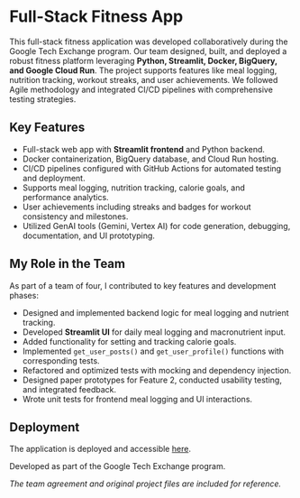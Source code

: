 # Full-Stack Fitness App

This full-stack fitness application was developed collaboratively during the Google Tech Exchange program. Our team designed, built, and deployed a robust fitness platform leveraging **Python, Streamlit, Docker, BigQuery, and Google Cloud Run**. The project supports features like meal logging, nutrition tracking, workout streaks, and user achievements. We followed Agile methodology and integrated CI/CD pipelines with comprehensive testing strategies.

## Key Features
- Full-stack web app with **Streamlit frontend** and Python backend.
- Docker containerization, BigQuery database, and Cloud Run hosting.
- CI/CD pipelines configured with GitHub Actions for automated testing and deployment.
- Supports meal logging, nutrition tracking, calorie goals, and performance analytics.
- User achievements including streaks and badges for workout consistency and milestones.
- Utilized GenAI tools (Gemini, Vertex AI) for code generation, debugging, documentation, and UI prototyping.

## My Role in the Team
As part of a team of four, I contributed to key features and development phases:
- Designed and implemented backend logic for meal logging and nutrient tracking.
- Developed **Streamlit UI** for daily meal logging and macronutrient input.
- Added functionality for setting and tracking calorie goals.
- Implemented `get_user_posts()` and `get_user_profile()` functions with corresponding tests.
- Refactored and optimized tests with mocking and dependency injection.
- Designed paper prototypes for Feature 2, conducted usability testing, and integrated feedback.
- Wrote unit tests for frontend meal logging and UI interactions.

## Deployment
The application is deployed and accessible [here](https://my-streamlit-service-lpv2tbxtqq-uc.a.run.app/).

Developed as part of the Google Tech Exchange program.

_The team agreement and original project files are included for reference._

